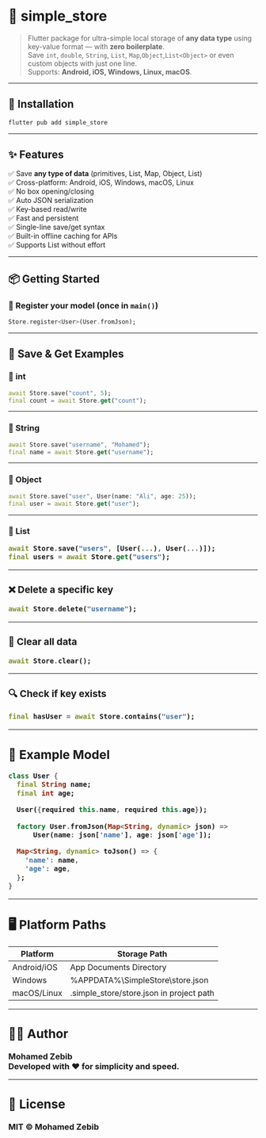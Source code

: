 
# 🧠 simple_store

> Flutter package for ultra-simple local storage of **any data type** using key-value format — with **zero boilerplate**.  
Save `int`, `double`, `String`, `List`, `Map`,`Object`,`List<Object>` or even custom objects with just one line.  
Supports: **Android, iOS, Windows, Linux, macOS**.

---

## 🚀 Installation

```bash
flutter pub add simple_store
```

---

## ✨ Features

✅ Save **any type of data** (primitives, List, Map, Object, List<Object>)  
✅ Cross-platform: Android, iOS, Windows, macOS, Linux  
✅ No box opening/closing  
✅ Auto JSON serialization  
✅ Key-based read/write  
✅ Fast and persistent  
✅ Single-line save/get syntax  
✅ Built-in offline caching for APIs  
✅ Supports List<CustomObject> without effort  

---

## 📦 Getting Started

### 🔐 Register your model (once in `main()`)

```dart
Store.register<User>(User.fromJson);
```

---

## 💾 Save & Get Examples

### 🔢 int

```dart
await Store.save("count", 5);
final count = await Store.get("count");
```

---

### 📝 String

```dart
await Store.save("username", "Mohamed");
final name = await Store.get("username");
```

---

### 👤 Object

```dart
await Store.save("user", User(name: "Ali", age: 25));
final user = await Store.get("user");
```

---

### 👥 List<Object>

```dart
await Store.save("users", [User(...), User(...)]);
final users = await Store.get("users");
```

---

### ❌ Delete a specific key

```dart
await Store.delete("username");
```

---

### 🧹 Clear all data

```dart
await Store.clear();
```

---

### 🔍 Check if key exists

```dart
final hasUser = await Store.contains("user");
```

---

## 📘 Example Model

```dart
class User {
  final String name;
  final int age;

  User({required this.name, required this.age});

  factory User.fromJson(Map<String, dynamic> json) =>
      User(name: json['name'], age: json['age']);

  Map<String, dynamic> toJson() => {
    'name': name,
    'age': age,
  };
}
```

---

## 🖥 Platform Paths

| Platform | Storage Path |
|----------|---------------|
| Android/iOS | App Documents Directory |
| Windows | %APPDATA%\SimpleStore\store.json |
| macOS/Linux | .simple_store/store.json in project path |

---

## 👨‍💻 Author

**Mohamed Zebib**  
Developed with ❤️ for simplicity and speed.

---

## 📄 License

MIT © Mohamed Zebib
